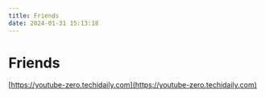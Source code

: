 ```yaml
---
title: Friends
date: 2024-01-31 15:13:18
---
```


# Friends

[https://youtube-zero.techidaily.com](https://youtube-zero.techidaily.com)